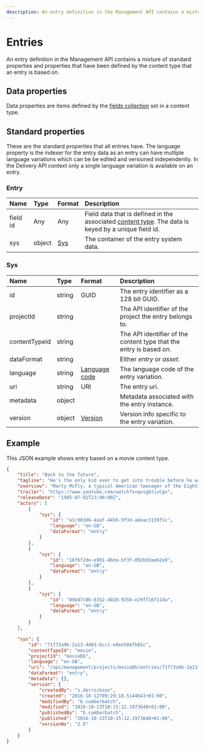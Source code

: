 ```yaml
---
description: An entry definition in the Management API contains a mixture of standard properties and properties that have been defined by the content type that an entry is based on.
---
```

# Entries

An entry definition in the Management API contains a mixture of standard properties and properties that have been defined by the content type that an entry is based on.

## Data properties

Data properties are items defined by the [fields collection](/model/content-type.md#field) set in a content type.

## Standard properties

These are the standard properties that all entries have. The language property is the indexer for the entry data as an entry can have multiple language variations which can be be edited and versioned independently. In the Delivery API context only a single language variation is available on an entry.

### Entry

| Name | Type | Format | Description |
| :------- | :--- | :----- | :---------- |
| field id | Any | Any | Field data that is defined in the associated [content type](/model/content-type.md#field). The data is keyed by a unique field id.  |
| sys | object | [Sys](#sys) | The container of the entry system data. |

### Sys

| Name | Type | Format | Description |
| :------- | :--- | :----- | :---------- |
| id | string | GUID | The entry identifier as a 128 bit GUID. |
| projectId | string | | The API identifier of the project the entry belongs to. |
| contentTypeId | string | | The API identifier of the content type that the entry is based on. |
| dataFormat | string | | Either *entry* or *asset*. |
| language | string | [Language code](/localization.md) | The language code of the entry variation. |
| uri | string | URI | The entry uri. |
| metadata | object | | Metadata associated with the entry instance. |
| version | object | [Version](/model/version.md) | Version info specific to the entry variation. |


## Example

This JSON example shows entry based on a movie content type.

```json
{
    "title": "Back to the future",
    "tagline": "He's the only kid ever to get into trouble before he was born.",
    "overview": "Marty McFly, a typical American teenager of the Eighties, is accidentally sent back to 1955 in a plutonium-powered DeLorean \"time machine\" invented by slightly mad scientist. During his often hysterical, always amazing trip back in time, Marty must make certain his teenage parents-to-be meet and fall in love - so he can get back to the future.",
    "trailer": "https://www.youtube.com/watch?v=qvsgGtivCgs",
    "releaseDate": "1985-07-02T23:00:00Z",
    "actors": [
        {
            "sys": {
                "id": "a1c983d6-4aaf-4456-9f3d-a6eac3139f1c",
                "language": "en-GB",
                "dataFormat": "entry"
            }
        },
        {
            "sys": {
                "id": "16f6f2de-e901-4bda-bf3f-092b93ae62a9",
                "language": "en-GB",
                "dataFormat": "entry"
            }
        },
        {
            "sys": {
                "id": "09b87c0b-67b2-4028-9358-e29ff16f11da",
                "language": "en-GB",
                "dataFormat": "entry"
            }
        }
    ],

    "sys": {
        "id": "71f73a9b-2a13-4d63-bcc1-e8ee5047b01c",
        "contentTypeId": "movie",
        "projectId": "movieDb",
        "language": "en-GB",
        "uri": "/api/management/projects/movieDb/entries/71f73a9b-2a13-4d63-bcc1-e8ee5047b01c",
        "dataFormat": "entry",
        "metadata": {},
        "version": {
            "createdBy": "s.derrickson",
            "created": "2016-10-12T09:29:18.5144641+01:00",
            "modifiedBy": "b.cumberbatch",
            "modified": "2016-10-13T10:15:12.1973648+01:00",
            "publishedBy": "b.cumberbatch",
            "published": "2016-10-13T10:15:12.1973648+01:00",
            "versionNo": "2.0"
        }
    }
}
```
